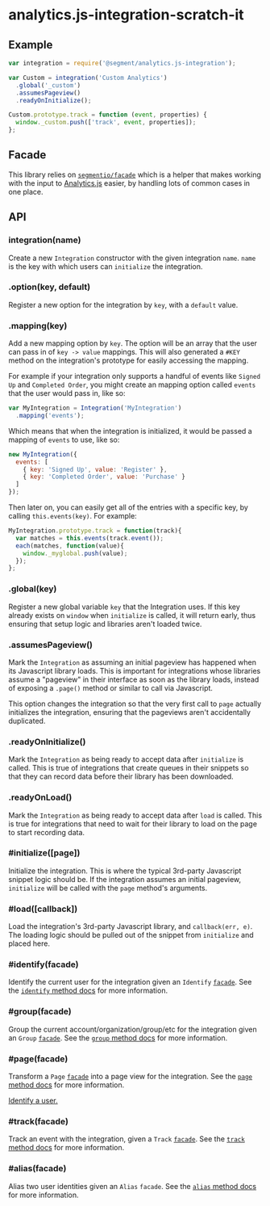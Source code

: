 # analytics.js-integration-scratch-it

<!-- [![CircleCI](https://circleci.com/gh/segmentio/analytics.js-integration.svg?style=shield&circle-token=096975c79692a2267d9a92fd412b6b8bb7e3eb0a)](https://circleci.com/gh/segmentio/analytics.js-integration)
[![Codecov](https://img.shields.io/codecov/c/github/segmentio/analytics.js-integration/master.svg?maxAge=2592000)](https://codecov.io/gh/segmentio/analytics.js-integration) -->

## Example

```js
var integration = require('@segment/analytics.js-integration');

var Custom = integration('Custom Analytics')
  .global('_custom')
  .assumesPageview()
  .readyOnInitialize();

Custom.prototype.track = function (event, properties) {
  window._custom.push(['track', event, properties]);
};
```

## Facade

This library relies on [`segmentio/facade`](https://github.com/segmentio/facade) which is a helper that makes working with the input to [Analytics.js](https://github.com/segmentio/analytics.js) easier, by handling lots of common cases in one place.

## API

### integration(name)

Create a new `Integration` constructor with the given integration `name`. `name` is the key with which users can `initialize` the integration.

### .option(key, default)

Register a new option for the integration by `key`, with a `default` value.

### .mapping(key)

Add a new mapping option by `key`. The option will be an array that the user can pass in of `key -> value` mappings. This will also generated a `#KEY` method on the integration's prototype for easily accessing the mapping.

For example if your integration only supports a handful of events like `Signed Up` and `Completed Order`, you might create an mapping option called `events` that the user would pass in, like so:

```js
var MyIntegration = Integration('MyIntegration')
  .mapping('events');
```

Which means that when the integration is initialized, it would be passed a mapping of `events` to use, like so:

```js
new MyIntegration({
  events: [
    { key: 'Signed Up', value: 'Register' },
    { key: 'Completed Order', value: 'Purchase' }
  ]
});
```

Then later on, you can easily get all of the entries with a specific key, by calling `this.events(key)`. For example:

```js
MyIntegration.prototype.track = function(track){
  var matches = this.events(track.event());
  each(matches, function(value){
    window._myglobal.push(value);
  });
};
```

### .global(key)

Register a new global variable `key` that the Integration uses. If this key already exists on `window` when `initialize` is called, it will return early, thus ensuring that setup logic and libraries aren't loaded twice.

### .assumesPageview()

Mark the `Integration` as assuming an initial pageview has happened when its Javascript library loads. This is important for integrations whose libraries assume a "pageview" in their interface as soon as the library loads, instead of exposing a `.page()` method or similar to call via Javascript.

This option changes the integration so that the very first call to `page` actually initializes the integration, ensuring that the pageviews aren't accidentally duplicated.

### .readyOnInitialize()

Mark the `Integration` as being ready to accept data after `initialize` is called. This is true of integrations that create queues in their snippets so that they can record data before their library has been downloaded.

### .readyOnLoad()

Mark the `Integration` as being ready to accept data after `load` is called. This is true for integrations that need to wait for their library to load on the page to start recording data.

### #initialize([page])

Initialize the integration. This is where the typical 3rd-party Javascript snippet logic should be. If the integration assumes an initial pageview, `initialize` will be called with the `page` method's arguments.

### #load([callback])

Load the integration's 3rd-party Javascript library, and `callback(err, e)`. The loading logic should be pulled out of the snippet from `initialize` and placed here.

### #identify(facade)

Identify the current user for the integration given an `Identify` [`facade`](https://github.com/segmentio/facade). See the [`identify` method docs](https://segment.io/docs/tracking-api/identify/) for more information.

### #group(facade)

Group the current account/organization/group/etc for the integration given an `Group` [`facade`](https://github.com/segmentio/facade). See the [`group` method docs](https://segment.io/docs/tracking-api/group/) for more information.

### #page(facade)

Transform a `Page` [`facade`](https://github.com/segmentio/facade) into a page view for the integration. See the [`page` method docs](https://segment.io/docs/tracking-api/page-and-screen/) for more information.

[Identify a user.](https://segment.io/docs/tracking-api/identify)

### #track(facade)

Track an event with the integration, given a `Track` [`facade`](https://github.com/segmentio/facade). See the [`track` method docs](https://segment.io/docs/tracking-api/track/) for more information.

### #alias(facade)

Alias two user identities given an `Alias` `facade`. See the [`alias` method docs](https://segment.io/docs/tracking-api/alias/) for more information.

